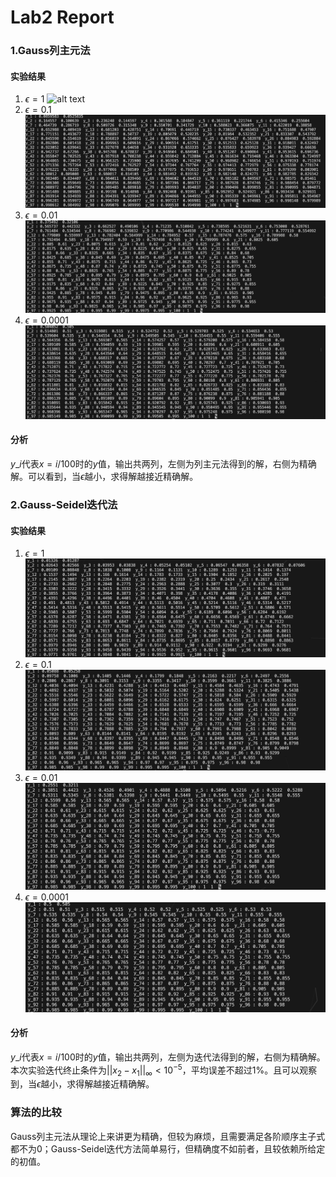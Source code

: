 # Lab2 Report


### 1.Gauss列主元法
#### 实验结果
1. $\epsilon=1$
   ![alt text](image.png)
2. $\epsilon=0.1$
   ![alt text](image-1.png)
3. $\epsilon=0.01$
   ![alt text](image-2.png)
4. $\epsilon=0.0001$
   ![alt text](image-3.png)
#### 分析
$y\_i$代表$x=i/100$时的$y$值，输出共两列，左侧为列主元法得到的解，右侧为精确解。可以看到，当$\epsilon$越小，求得解越接近精确解。
### 2.Gauss-Seidel迭代法
#### 实验结果
1. $\epsilon=1$
   ![alt text](image-4.png)
2. $\epsilon=0.1$
   ![alt text](image-5.png)
3. $\epsilon=0.01$
   ![alt text](image-6.png)
4. $\epsilon=0.0001$
   ![alt text](image-7.png)
#### 分析
$y\_i$代表$x=i/100$时的$y$值，输出共两列，左侧为迭代法得到的解，右侧为精确解。本次实验迭代终止条件为$||x_2-x_1||_{\infty}<10^{-5}$，平均误差不超过1\%。且可以观察到，当$\epsilon$越小，求得解越接近精确解。
### 算法的比较
Gauss列主元法从理论上来讲更为精确，但较为麻烦，且需要满足各阶顺序主子式都不为0；Gauss-Seidel迭代方法简单易行，但精确度不如前者，且较依赖所给定的初值。